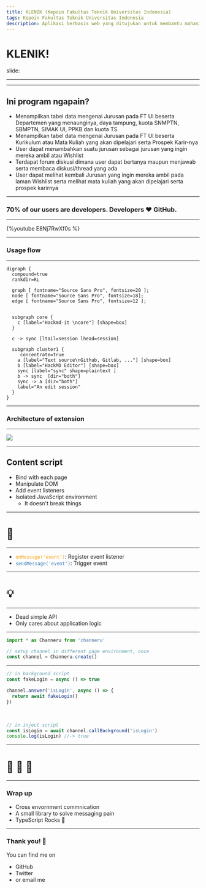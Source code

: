 ```yaml
---
title: KLENIK (Kepoin Fakultas Teknik Universitas Indonesia)
tags: Kepoin Fakultas Teknik Universitas Indonesia
description: Aplikasi berbasis web yang ditujukan untuk membantu mahasiswa maupun non-mahasiswa untuk mengetahui hal yang lebih banyak mengenai Fakultas Teknik Universitas Indonesia.
---
```


# KLENIK!

<!-- Put the link to this slide here so people can follow -->
slide: 

---



---

## Ini program ngapain?

- Menampilkan tabel data mengenai Jurusan pada FT UI beserta Departemen yang menaunginya, daya tampung, kuota SNMPTN, SBMPTN, SIMAK UI, PPKB dan kuota TS
- Menampilkan tabel data mengenai Jurusan pada FT UI beserta Kurikulum atau Mata Kuliah yang akan dipelajari serta Prospek Karir-nya
- User dapat menambahkan suatu jurusan sebagai jurusan yang ingin mereka ambil atau Wishlist 
- Terdapat forum diskusi dimana user dapat bertanya maupun menjawab serta membaca diskusi/thread yang ada
- User dapat melihat kembali Jurusan yang ingin mereka ambil pada laman Wishlist serta melihat mata kuliah yang akan dipelajari serta prospek karirnya

---

### 70% of our users are developers. Developers :heart: GitHub.

---

{%youtube E8Nj7RwXf0s %}

---

### Usage flow

---


```graphviz
digraph {
  compound=true
  rankdir=RL

  graph [ fontname="Source Sans Pro", fontsize=20 ];
  node [ fontname="Source Sans Pro", fontsize=18];
  edge [ fontname="Source Sans Pro", fontsize=12 ];


  subgraph core {
    c [label="Hackmd-it \ncore"] [shape=box]
  }
  
  c -> sync [ltail=session lhead=session]

  subgraph cluster1 {
     concentrate=true
    a [label="Text source\nGithub, Gitlab, ..."] [shape=box]
    b [label="HackMD Editor"] [shape=box]
    sync [label="sync" shape=plaintext ]
    b -> sync  [dir="both"]
    sync -> a [dir="both"]
    label="An edit session"
  }
}
```

---

### Architecture of extension

---

![](https://i.imgur.com/ij69tPh.png)

---

## Content script

- Bind with each page
- Manipulate DOM
- Add event listeners
- Isolated JavaScript environment
  - It doesn't break things

---

# :fork_and_knife: 

---

<style>
code.blue {
  color: #337AB7 !important;
}
code.orange {
  color: #F7A004 !important;
}
</style>

- <code class="orange">onMessage('event')</code>: Register event listener
- <code class="blue">sendMessage('event')</code>: Trigger event

---

# :bulb: 

---

- Dead simple API
- Only cares about application logic

---

```typescript
import * as Channeru from 'channeru'

// setup channel in different page environment, once
const channel = Channeru.create()
```

---

```typescript
// in background script
const fakeLogin = async () => true

channel.answer('isLogin', async () => {
  return await fakeLogin()
})
```

<br>

```typescript
// in inject script
const isLogin = await channel.callBackground('isLogin')
console.log(isLogin) //-> true
```

---

# :100: :muscle: :tada:

---

### Wrap up

- Cross envornment commnication
- A small library to solve messaging pain
- TypeScript Rocks :tada: 

---

### Thank you! :sheep: 

You can find me on

- GitHub
- Twitter
- or email me

